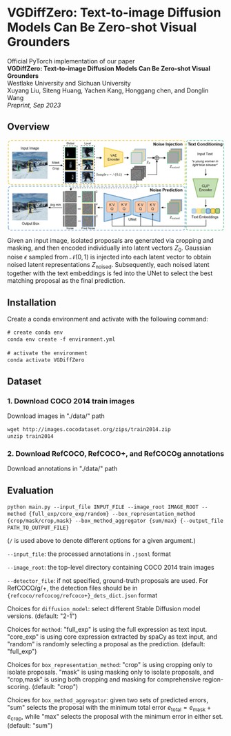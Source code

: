 # VGDiffZero: Text-to-image Diffusion Models Can Be Zero-shot Visual Grounders
Official PyTorch implementation of our paper <br>
**VGDiffZero: Text-to-image Diffusion Models Can Be Zero-shot Visual Grounders** <br>
Westlake University and Sichuan University <br>
Xuyang Liu, Siteng Huang, Yachen Kang, Honggang chen, and Donglin Wang <br>
_Preprint, Sep 2023_ <br>

## Overview
<p align="center"> <img src="overview.jpg" width="1000" align="center"> </p>

Given an input image, isolated proposals are generated via cropping and masking, and then encoded individually into latent vectors $Z_0$. Gaussian noise $\epsilon$ sampled from $\mathcal{N}(0, 1)$ is injected into each latent vector to obtain noised latent representations $Z_\text{noised}$. Subsequently, each noised latent together with the text embeddings is fed into the UNet to select the best matching proposal as the final prediction.

## Installation 
Create a conda environment and activate with the following command:
```shell
# create conda env
conda env create -f environment.yml

# activate the environment
conda activate VGDiffZero
```
## Dataset

### 1. Download COCO 2014 train images
Download images in "./data/" path
```shell
wget http://images.cocodataset.org/zips/train2014.zip
unzip train2014
```
### 2. Download RefCOCO, RefCOCO+, and RefCOCOg annotations 
Download annotations in "./data/" path

## Evaluation
```shell
python main.py --input_file INPUT_FILE --image_root IMAGE_ROOT --method {full_exp/core_exp/random} --box_representation_method {crop/mask/crop,mask} --box_method_aggregator {sum/max} {--output_file PATH_TO_OUTPUT_FILE}
```
(`/` is used above to denote different options for a given argument.)

`--input_file`: the processed annotations in `.jsonl` format

`--image_root`: the top-level directory containing COCO 2014 train images

`--detector_file`:  if not specified, ground-truth proposals are used. For RefCOCO/g/+, the detection files should be in `{refcoco/refcocog/refcoco+}_dets_dict.json` format

Choices for `diffusion_model`: select different Stable Diffusion model versions. (default: "2-1")

Choices for `method`: "full_exp" is using the full expression as text input. "core_exp" is using core expression extracted by spaCy as text input, and "random" is randomly selecting a proposal as the prediction. (default: "full_exp")

Choices for `box_representation_method`: "crop" is using cropping only to isolate proposals. "mask" is using masking only to isolate proposals, and "crop,mask" is using both cropping and masking for comprehensive region-scoring. (default: "crop")

Choices for `box_method_aggregator`: given two sets of predicted errors, "sum" selects the proposal with the minimum total error $e_\text{total} = e_\text{mask} + e_\text{crop}$, while "max" selects the proposal with the minimum error in either set. (default: "sum")


